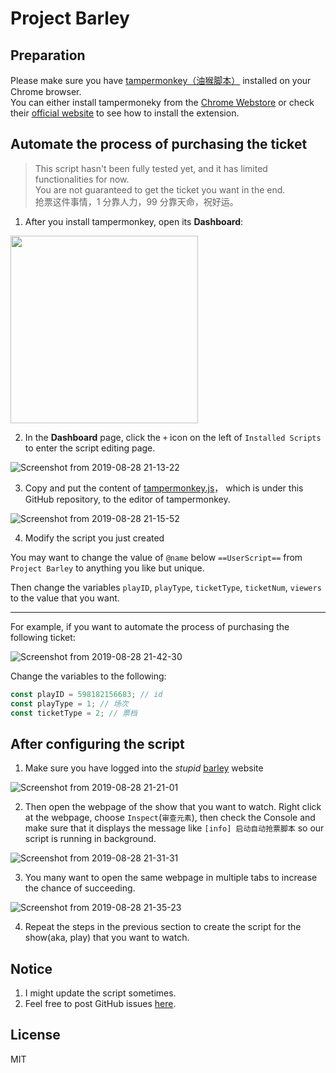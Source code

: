 # Project Barley

## Preparation

Please make sure you have [tampermonkey（油猴脚本）](https://github.com/Tampermonkey/tampermonkey) installed on your Chrome browser.  
You can either install tampermoneky from the [Chrome Webstore](https://chrome.google.com/webstore/detail/dhdgffkkebhmkfjojejmpbldmpobfkfo) or check their [official website](https://www.tampermonkey.net) to see how to install the extension.

## Automate the process of purchasing the ticket

> This script hasn't been fully tested yet, and it has limited functionalities for now.  
> You are not guaranteed to get the ticket you want in the end.  
> 抢票这件事情，1 分靠人力，99 分靠天命，祝好运。

1. After you install tampermonkey, open its **Dashboard**:

<img src="https://i.loli.net/2019/08/28/fkr8FWYIJEDBwqc.png" width=300>

2. In the **Dashboard** page, click the `+` icon on the left of `Installed Scripts` to enter the script editing page.

![Screenshot from 2019-08-28 21-13-22](https://i.loli.net/2019/08/28/afrFVPAKci7DJNW.png)

3. Copy and put the content of [tampermonkey.js](https://github.com/shd101wyy/project_barley/blob/master/tampermonkey.js)， which is under this GitHub repository, to the editor of tampermonkey.

![Screenshot from 2019-08-28 21-15-52](https://i.loli.net/2019/08/28/uz21NrsvKiJgmHQ.png)

4. Modify the script you just created

You may want to change the value of `@name` below `==UserScript==` from `Project Barley` to anything you like but unique.

Then change the variables `playID`, `playType`, `ticketType`, `ticketNum`, `viewers` to the value that you want.

---

For example, if you want to automate the process of purchasing the following ticket:

![Screenshot from 2019-08-28 21-42-30](https://i.loli.net/2019/08/28/zFQJKoL1TGPUiYI.png)

Change the variables to the following:

```javascript
const playID = 598182156683; // id
const playType = 1; // 场次
const ticketType = 2; // 票档
```

## After configuring the script

1. Make sure you have logged into the _stupid_ [barley](https://www.damai.cn/) website

![Screenshot from 2019-08-28 21-21-01](https://i.loli.net/2019/08/28/8uXItlowxPWCd2i.png)

2. Then open the webpage of the show that you want to watch. Right click at the webpage, choose `Inspect`(`审查元素`), then check the Console and make sure that it displays the message like `[info] 启动自动抢票脚本` so our script is running in background.

![Screenshot from 2019-08-28 21-31-31](https://i.loli.net/2019/08/28/KSyNn4BcE2fw5Th.png)

3. You many want to open the same webpage in multiple tabs to increase the chance of succeeding.

![Screenshot from 2019-08-28 21-35-23](https://i.loli.net/2019/08/28/KYTFOuhbq6nQyj5.png)

4. Repeat the steps in the previous section to create the script for the show(aka, play) that you want to watch.

## Notice

1. I might update the script sometimes.
2. Feel free to post GitHub issues [here](https://github.com/shd101wyy/project_barley/issues).

## License

MIT
